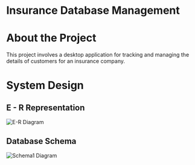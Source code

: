 # Insurance Database Management

# About the Project
This project involves a desktop application for tracking and managing the details of customers for an insurance company.

# System Design

## E - R Representation
![E-R Diagram](https://github.com/SurajRKU/Insurance_Database_Management/blob/main/E-R_Diagram_Representation.png)

## Database Schema
![Schema1 Diagram](https://github.com/SurajRKU/Insurance_Database_Management/blob/main/DB_Schema.png)

